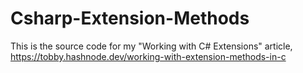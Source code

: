 # Csharp-Extension-Methods
This is the source code for my "Working with C# Extensions" article, https://tobby.hashnode.dev/working-with-extension-methods-in-c
